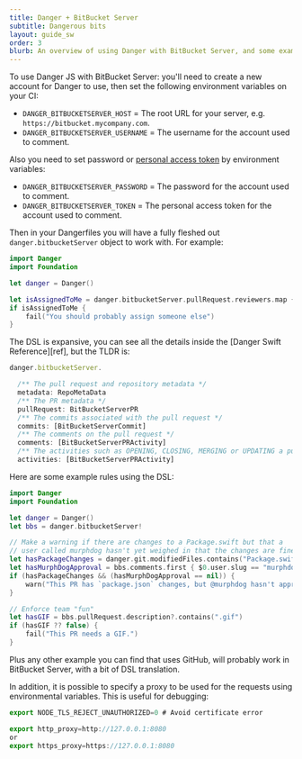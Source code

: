 ```yaml
---
title: Danger + BitBucket Server
subtitle: Dangerous bits
layout: guide_sw
order: 3
blurb: An overview of using Danger with BitBucket Server, and some examples
---
```


To use Danger JS with BitBucket Server: you'll need to create a new account for Danger to use, then set the following
environment variables on your CI:

- `DANGER_BITBUCKETSERVER_HOST` = The root URL for your server, e.g. `https://bitbucket.mycompany.com`.
- `DANGER_BITBUCKETSERVER_USERNAME` = The username for the account used to comment.

Also you need to set password or
[personal access token](https://confluence.atlassian.com/bitbucketserver/personal-access-tokens-939515499.html) by
environment variables:

- `DANGER_BITBUCKETSERVER_PASSWORD` = The password for the account used to comment.
- `DANGER_BITBUCKETSERVER_TOKEN` = The personal access token for the account used to comment.

Then in your Dangerfiles you will have a fully fleshed out `danger.bitbucketServer` object to work with. For example:

```swift
import Danger
import Foundation

let danger = Danger()

let isAssignedToMe = danger.bitbucketServer.pullRequest.reviewers.map { $0.name }.contains("orta")
if isAssignedToMe {
    fail("You should probably assign someone else")
}
```

The DSL is expansive, you can see all the details inside the [Danger Swift Reference][ref], but the TLDR is:

```ts
danger.bitbucketServer.

  /** The pull request and repository metadata */
  metadata: RepoMetaData
  /** The PR metadata */
  pullRequest: BitBucketServerPR
  /** The commits associated with the pull request */
  commits: [BitBucketServerCommit]
  /** The comments on the pull request */
  comments: [BitBucketServerPRActivity]
  /** The activities such as OPENING, CLOSING, MERGING or UPDATING a pull request */
  activities: [BitBucketServerPRActivity]
```

Here are some example rules using the DSL:

```swift
import Danger
import Foundation

let danger = Danger()
let bbs = danger.bitbucketServer!

// Make a warning if there are changes to a Package.swift but that a
// user called murphdog hasn't yet weighed in that the changes are fine.
let hasPackageChanges = danger.git.modifiedFiles.contains("Package.swift")
let hasMurphDogApproval = bbs.comments.first { $0.user.slug == "murphdog" }
if (hasPackageChanges && (hasMurphDogApproval == nil)) {
    warn("This PR has `package.json` changes, but @murphdog hasn't approved them yet.")
}

// Enforce team "fun"
let hasGIF = bbs.pullRequest.description?.contains(".gif")
if (hasGIF ?? false) {
    fail("This PR needs a GIF.")
}
```

Plus any other example you can find that uses GitHub, will probably work in BitBucket Server, with a bit of DSL
translation.

In addition, it is possible to specify a proxy to be used for the requests using environmental variables. This is useful
for debugging:

```ts
export NODE_TLS_REJECT_UNAUTHORIZED=0 # Avoid certificate error

export http_proxy=http://127.0.0.1:8080
or
export https_proxy=https://127.0.0.1:8080
```

